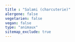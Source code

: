 ```yaml
---
title : "Salami (charcuterie)"
alergene: false
vegetarien: false
vegan: false
type: "animaux"
sitemap_exclude: true
--- 
```

